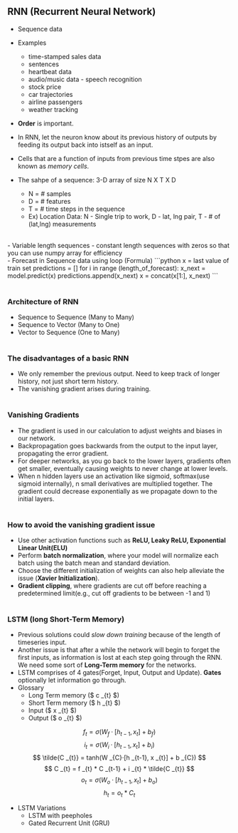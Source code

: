 ## RNN (Recurrent Neural Network)

- Sequence data
- Examples
  - time-stamped sales data
  - sentences
  - heartbeat data
  - audio/music data - speech recognition
  - stock price
  - car trajectories
  - airline passengers
  - weather tracking
- **Order** is important.
- In RNN, let the neuron know about its previous history of outputs by feeding its output back into istself as an input.
- Cells that are a function of inputs from previous time stpes are also known as _memory cells_.

- The sahpe of a sequence: 3-D array of size N X T X D
  - N = # samples
  - D = # features
  - T = # time steps in the sequence
  - Ex) Location Data: N - Single trip to work, D - lat, lng pair, T -  # of (lat,lng) measurements
<br>
- Variable length sequences
  - constant length sequences with zeros so that you can use numpy array for efficiency
<br>
- Forecast in Sequence data using loop (Formula)
```python
x = last value of train set
predictions = []
for i in range (length_of_forecast):
  x_next = model.predict(x)
  predictions.append(x_next)
  x = concat(x[1:], x_next)
```
  <br><br>

### Architecture of RNN

- Sequence to Sequence (Many to Many)
- Sequence to Vector (Many to One)
- Vector to Sequence (One to Many)
  <br><br>

### The disadvantages of a basic RNN

- We only remember the previous output. Need to keep track of longer history, not just short term history.
- The vanishing gradient arises during training.
  <br><br>

### Vanishing Gradients

- The gradient is used in our calculation to adjust weights and biases in our network.
- Backpropagation goes backwards from the output to the input layer, propagating the error gradient.
- For deeper networks, as you go back to the lower layers, gradients often get smaller, eventually causing weights to never change at lower levels.
- When n hidden layers use an activation like sigmoid, softmax(use sigmoid internally), n small derivatives are multiplied together. The gradient could decrease exponentially as we propagate down to the initial layers.
  <br><br>

### How to avoid the vanishing gradient issue

- Use other activation functions such as **ReLU, Leaky ReLU, Exponential Linear Unit(ELU)**
- Perform **batch normalization**, where your model will normalize each batch using the batch mean and standard deviation.
- Choose the different initialization of weights can also help alleviate the issue (**Xavier Initialization**).
- **Gradient clipping**, where gradients are cut off before reaching a predetermined limit(e.g., cut off gradients to be between -1 and 1)
  <br><br>

### LSTM (long Short-Term Memory)

- Previous solutions could _slow down training_ because of the length of timeseries input.
- Another issue is that after a while the network will begin to forget the first inputs, as information is lost at each step going through the RNN. We need some sort of **Long-Term memory** for the networks.
- LSTM comprises of 4 gates(Forget, Input, Output and Update). **Gates** optionally let information go through.
- Glossary
  - Long Term memory ($ c \_{t} $)
  - Short Term memory ($ h \_{t} $)
  - Input ($ x \_{t} $)
  - Output ($ o \_{t} $)

$$ f _{t} = \sigma(W _{f}·[h _{t-1}, x _{t}] + b _{f}) $$
$$ i _{t} = \sigma(W _{i}·[h _{t-1}, x _{t}] + b _{i}) $$
$$ \tilde{C _{t}} = tanh(W _{C}·[h _{t-1}, x _{t}] + b _{C}) $$
$$ C _{t} = f _{t} * C _{t-1} + i _{t} * \tilde{C _{t}} $$
$$ o _{t} = \sigma(W _{o}·[h _{t-1}, x _{t}] + b _{o}) $$
$$ h _{t} = o _{t} * C _{t} $$

- LSTM Variations
	- LSTM with peepholes
	- Gated Recurrent Unit (GRU)

